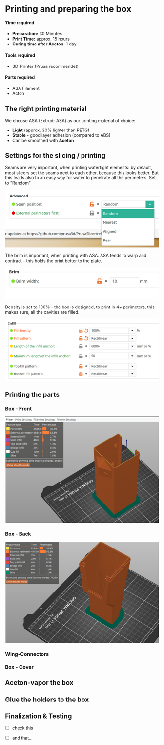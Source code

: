 # Printing and preparing the box

#### Time required

* **Preparation:** 30 Minutes
* **Print Time:** approx. 15 hours 
* **Curing time after Aceton:** 1 day 

#### Tools required

* 3D-Printer \(Prusa recommendet\)

#### Parts required

* ASA Filament
* Acton 

## The right printing material

We choose ASA \(Extrudr ASA\) as our printing material of choice:

* **Light** \(approx. 30% lighter than PETG\)
* **Stable** - good layer adhesion \(compared to ABS\)
* Can be smoothed with **Aceton**

## Settings for the slicing / printing

Seams are very important, when printing watertight elements: by default, most slicers set the seams next to each other, because this looks better. But this leads also to an easy way for water to penetrate all the perimeters. Set to "Random"

![Set to &quot;random&quot; seams](../../.gitbook/assets/searchwing-box-printing-seams.png)

The brim is important, when printing with ASA. ASA tends to warp and contract - this holds the print better to the plate.

![](../../.gitbook/assets/searchwing-box-printing-brim.png)

Density is set to 100% - the box is designed, to print in 4+ perimeters, this makes sure, all the cavities are filled. 

![](../../.gitbook/assets/searchwing-box-printig-infill.png)

## Printing the parts



### Box - Front

![](../../.gitbook/assets/searchwing-box-printing-orientation-2.png)

### Box - Back

![](../../.gitbook/assets/searchwing-box-printing-orientation-1.png)

### Wing-Connectors

### Box - Cover

## Aceton-vapor the box

## Glue the holders to the box 

## Finalization & Testing



* [ ] check this
* [ ] and that...

